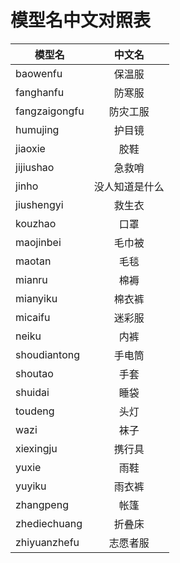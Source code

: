 模型名中文对照表
========
|模型名        | 中文名           |
|------------- |:-------------:|
|baowenfu|保温服|
|fanghanfu|防寒服|
|fangzaigongfu|防灾工服|
|humujing|护目镜|
|jiaoxie|胶鞋|
|jijiushao|急救哨|
|jinho|没人知道是什么 |
|jiushengyi|救生衣|
|kouzhao|口罩 |
|maojinbei|毛巾被| 
|maotan|毛毯|
|mianru|棉褥|
|mianyiku|棉衣裤|
|micaifu|迷彩服|
|neiku|内裤|
|shoudiantong|手电筒|
|shoutao|手套|
|shuidai|睡袋|
|toudeng|头灯|
|wazi|袜子|
|xiexingju|携行具|
|yuxie|雨鞋|
|yuyiku|雨衣裤|
|zhangpeng|帐篷|
|zhediechuang|折叠床|
|zhiyuanzhefu|志愿者服|

